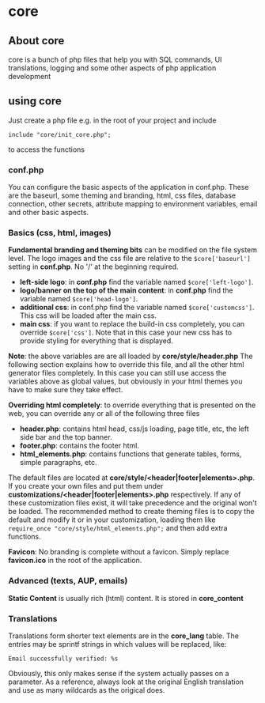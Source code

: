 # core

## About core
core is a bunch of php files that help you with SQL commands, UI translations, logging and some other aspects of php application development

## using core

Just create a php file e.g. in the root of your project and include 
```
include "core/init_core.php";
```
to access the functions

### conf.php
You can configure the basic aspects of the application in conf.php. These are the baseurl, some theming and branding, html, css files, database connection, other secrets, attribute mapping to environment variables, email and other basic aspects.

### Basics (css, html, images)

**Fundamental branding and theming bits** can be modified on the file system level. The logo images and the css file are relative to the ```$core['baseurl']``` setting in **conf.php**. No '/' at the beginning required.

* **left-side logo**: in **conf.php** find the variable named ```$core['left-logo']```. 
* **logo/banner on the top of the main content**: in **conf.php** find the variable named ```$core['head-logo']```.  
* **additional css**: in conf.php find the variable named ```$core['customcss']```. This css will be loaded after the main css.
* **main css**: if you want to replace the build-in css completely, you can override ```$core['css']```. Note that in this case your new css has to provide styling for everything that is displayed.

**Note**: the above variables are are all loaded by **core/style/header.php** The following section explains how to override this file, and all the other html generator files completely. In this case you can still use access the variables above as global values, but obviously in your html themes you have to make sure they take effect. 

**Overriding html completely**: to override everything that is presented on the web, you can override any or all of the following three files
* **header.php**: contains html head, css/js loading, page title, etc, the left side bar and the top banner. 
* **footer.php**: contains the footer html.
* **html_elements.php**: contains functions that generate tables, forms, simple paragraphs, etc.

The default files are located at **core/style/<header|footer|elements>.php**. If you create your own files and put them under **customizations/<header|footer|elements>.php** respectively. If any of these customization files exist, it will take precedence and the original won't be loaded. The recommended method to create theming files is to copy the default and modify it or in your customization, loading them like ```require_once "core/style/html_elements.php";``` and then add extra functions.

**Favicon**: No branding is complete without a favicon. Simply replace **favicon.ico** in the root of the application.

### Advanced (texts, AUP, emails)

**Static Content** is usually rich (html) content. It is stored in **core_content**

### Translations

Translations form shorter text elements are in the **core_lang** table. The entries may be sprintf strings in which values will be replaced, like:
```
Email successfully verified: %s
```
Obviously, this only makes sense if the system actually passes on a parameter. As a reference, always look at the original English translation and use as many wildcards as the origical does.
